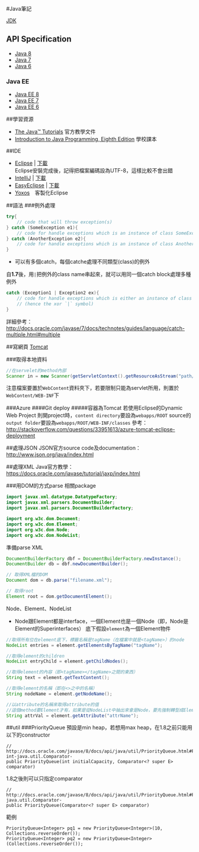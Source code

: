 #Java筆記

[JDK](http://www.oracle.com/technetwork/java/javase/overview/index.html)

## API Specification 
* [Java 8](http://docs.oracle.com/javase/8/docs/api/)  
* [Java 7](http://docs.oracle.com/javase/7/docs/api/)  
* [Java 6](http://docs.oracle.com/javase/6/docs/api/)  

### Java EE
* [Java EE 8](http://docs.oracle.com/javaee/8/api/)
* [Java EE 7](http://docs.oracle.com/javaee/7/api/)
* [Java EE 6](http://docs.oracle.com/javaee/6/api/)

##學習資源
* [The Java™ Tutorials](http://docs.oracle.com/javase/tutorial/) 官方教學文件  
* [Introduction to Java Programming, Eighth Edition](http://cs.armstrong.edu/liang/intro8e/) 學校課本  

##IDE
* [Eclipse](http://www.eclipse.org/) | [下載](http://www.eclipse.org/downloads/)  
  Eclipse安裝完成後，記得把檔案編碼設為UTF-8，這樣比較不會出錯
* [IntelliJ](https://www.jetbrains.com/idea/) | [下載](https://www.jetbrains.com/idea/download/)  
* [EasyEclipse](http://www.easyeclipse.org/site/home/index.html) | [下載](http://www.easyeclipse.org/site/distributions/index.html) 
* [Yoxos](https://yoxos.eclipsesource.com/)　客製化Eclipse

##語法
###例外處理
```Java
try{
    // code that will throw exception(s)
} catch (SomeException e1){
    // code for handle exceptions which is an instance of class SomeException
} catch (AnotherException e2){
    // code for handle exceptions which is an instance of class AnotherException
}
```

* 可以有多個catch，每個catche處理不同類型(class)的例外

自**1.7**後，用`|`把例外的class name串起來，就可以用同一個catch block處理多種例外
```Java
catch (Exception1 | Exception2 ex){
    // code for handle exceptions which is either an instance of class Exception1 or Exception2
    // (hence the xor `|` symbol)
}
```
詳細參考：<http://docs.oracle.com/javase/7/docs/technotes/guides/language/catch-multiple.html#multiple>

##寫網頁
[Tomcat](http://tomcat.apache.org/) 

###取得本地資料
```Java
//在servelet的method內部
Scanner in = new Scanner(getServletContext().getResourceAsStream("path/file"););
```
注意檔案要置於`WebContent`資料夾下，若要限制只能為servlet所用，則置於`WebContent/WEB-INF`下

###Azure
####Git deploy
#####容器為Tomcat
若使用Eclipse的Dynamic Web Project
則開project時，`content directory`要設為`webapps/ROOT`
source的`output folder`要設為`webapps/ROOT/WEB-INF/classes` 
參考：http://stackoverflow.com/questions/33951613/azure-tomcat-eclipse-deployment

##處理JSON
JSON官方source code及documentation：<http://www.json.org/java/index.html>

##處理XML
Java官方教學：<https://docs.oracle.com/javase/tutorial/jaxp/index.html>

###用DOM的方式parse
相關package
```Java
import javax.xml.datatype.DatatypeFactory;
import javax.xml.parsers.DocumentBuilder;
import javax.xml.parsers.DocumentBuilderFactory;

import org.w3c.dom.Document;
import org.w3c.dom.Element;
import org.w3c.dom.Node;
import org.w3c.dom.NodeList;
```

準備parse XML
```Java
DocumentBuilderFactory dbf = DocumentBuilderFactory.newInstance();
DocumentBuilder db = dbf.newDocumentBuilder();

// 取得XML檔的DOM 
Document dom = db.parse("filename.xml");

// 取得root
Element root = dom.getDocumentElement();
```

Node、Element、NodeList
* Node跟Element都是interface，一個Element也是一個Node（即，Node是Element的Superinterfaces）
底下假設`element`為一個Element物件  

```Java
//取得所有位在element底下，標籤名稱是tagName（在檔案中就是<tagName>）的node
NodeList entries = element.getElementsByTagName("tagName");

//取得element的children
NodeList entryChild = element.getChildNodes();

//取得element的內容（即<tagName></tagName>之間的東西）
String text = element.getTextContent();

//取得element的名稱（即在<>之中的名稱）
String nodeName = element.getNodeName();

//以attribute的名稱來取得attribute的值
//這個method要Element才有，如果是從NodeList中抽出來會是Node，要先強制轉型成Element
String attrVal = element.getAttribute("attrName");
```

##util
###PriorityQueue
預設是min heap，若想用max heap，在1.8之前只能用以下的constructor
```
// http://docs.oracle.com/javase/8/docs/api/java/util/PriorityQueue.html#PriorityQueue-int-java.util.Comparator-
public PriorityQueue(int initialCapacity, Comparator<? super E> comparator)
```
1.8之後則可以只指定comparator
```
// http://docs.oracle.com/javase/8/docs/api/java/util/PriorityQueue.html#PriorityQueue-java.util.Comparator-
public PriorityQueue(Comparator<? super E> comparator)
```

範例  
```
PriorityQueue<Integer> pq1 = new PriorityQueue<Integer>(10, Collections.reverseOrder());
PriorityQueue<Integer> pq2 = new PriorityQueue<Integer>(Collections.reverseOrder());
```
